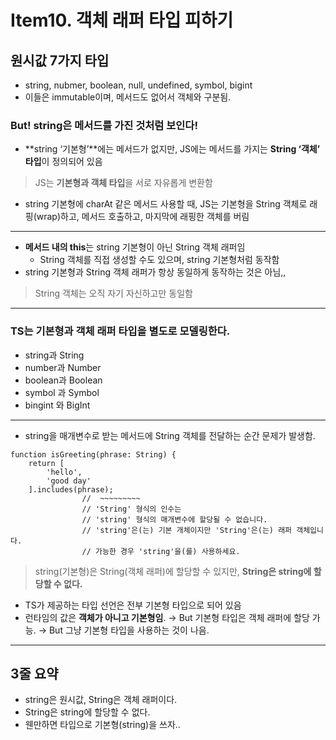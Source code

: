 # Item10. 객체 래퍼 타입 피하기
## 원시값 7가지 타입

- string, nubmer, boolean, null, undefined, symbol, bigint
- 이들은 immutable이며, 메서드도 없어서 객체와 구분됨.

### But! string은 메서드를 가진 것처럼 보인다!

- **string ‘기본형’**에는 메서드가 없지만, JS에는 메서드를 가지는 **String ‘객체’ 타입**이 정의되어 있음

> JS는 **기본형과 객체 타입**을 서로 자유롭게 변환함
> 
- string 기본형에 charAt 같은 메서드 사용할 때, JS는 기본형을 String 객체로 래핑(wrap)하고, 메서드 호출하고, 마지막에 래핑한 객체를 버림

---

- **메서드 내의 this**는 string 기본형이 아닌 String 객체 래퍼임
    - String 객체를 직접 생성할 수도 있으며, string 기본형처럼 동작함
- string 기본형과 String 객체 래퍼가 항상 동일하게 동작하는 것은 아님,,

> String 객체는 오직 자기 자신하고만 동일함
> 

---

### TS는 기본형과 객체 래퍼 타입을 별도로 모델링한다.

- string과 String
- number과 Number
- boolean과 Boolean
- symbol 과 Symbol
- bingint 와 BigInt

---

- string을 매개변수로 받는 메서드에 String 객체를 전달하는 순간 문제가 발생함.

```tsx
function isGreeting(phrase: String) {
	return [
		'hello',
		'good day'
	].includes(phrase);
				//  ~~~~~~~~~
				// 'String' 형식의 인수는
				// 'string' 형식의 매개변수에 할당될 수 없습니다.
				// 'string'은(는) 기본 개체이지만 'String'은(는) 래퍼 객체입니다.
				// 가능한 경우 'string'을(를) 사용하세요.
```

> string(기본형)은 String(객체 래퍼)에 할당할 수 있지만, **String은 string에 할당할 수 없다.**
> 
- TS가 제공하는 타입 선언은 전부 기본형 타입으로 되어 있음
- 런타임의 값은 **객체가 아니고 기본형임**. → But 기본형 타입은 객체 래퍼에 할당 가능. → But 그냥 기본형 타입을 사용하는 것이 나음.

---

## 3줄 요약

- string은 원시값, String은 객체 래퍼이다.
- String은 string에 할당할 수 없다.
- 웬만하면 타입으로 기본형(string)을 쓰자..